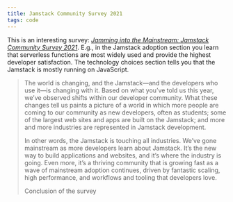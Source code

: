 ```yaml
---
title: Jamstack Community Survey 2021
tags: code
---
```

This is an interesting survey: [<cite>Jamming into the Mainstream: Jamstack Community Survey 2021</cite>](https://jamstack.org/survey/2021/#adoption). E.g., in the Jamstack adoption section you learn that serverless functions are most widely used and provide the highest developer satisfaction. The technology choices section tells you that the Jamstack is mostly running on JavaScript.

<blockquote>The world is changing, and the Jamstack—and the developers who use it—is changing with it. Based on what you’ve told us this year, we’ve observed shifts within our developer community. What these changes tell us paints a picture of a world in which more people are coming to our community as new developers, often as students; some of the largest web sites and apps are built on the Jamstack; and more and more industries are represented in Jamstack development.

In other words, the Jamstack is touching all industries. We’ve gone mainstream as more developers learn about Jamstack. It’s the new way to build applications and websites, and it’s where the industry is going. Even more, it’s a thriving community that is growing fast as a wave of mainstream adoption continues, driven by fantastic scaling, high performance, and workflows and tooling that developers love.
<footer>Conclusion of the survey</footer>
</blockquote>